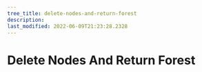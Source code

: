 ```yaml
---
tree_title: delete-nodes-and-return-forest
description: 
last_modified: 2022-06-09T21:23:28.2328
---
```


# Delete Nodes And Return Forest
